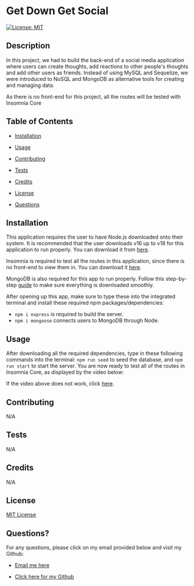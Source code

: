 # Get Down Get Social

  [![License: MIT](https://img.shields.io/badge/License-MIT-yellow.svg)](https://opensource.org/licenses/MIT)
  ## Description

  In this project, we had to build the back-end of a social media application where users can create thoughts, add reactions to other people's thoughts and add other users as friends. Instead of using MySQL and Sequelize, we were introduced to NoSQL and MongoDB as alternative tools for creating and managing data. 

  As there is no front-end for this project, all the routes will be tested with Insomnia Core

  ## Table of Contents

  - [Installation](#installation)

  - [Usage](#usage)

  - [Contributing](#contributing)

  - [Tests](#tests)

  - [Credits](#credits)

  - [License](#license)

  - [Questions](#questions)


  ## Installation

  This application requires the user to have Node.js downloaded onto their system. It is recommended that the user downloads v16 up to v18 for this application to run properly. You can download it from [here](https://nodejs.org/en/blog/release/v16.16.0).

  Insomnia is required to test all the routes in this application, since there is no front-end to view them in. You can download it [here](https://insomnia.rest/download).

  MongoDB is also required for this app to run properly. Follow this step-by-step [guide](https://coding-boot-camp.github.io/full-stack/mongodb/how-to-install-mongodb) to make sure everything is downloaded smoothly.

  After opening up this app, make sure to type these into the integrated terminal and install these required npm packages/dependencies: 
  - `npm i express` is required to build the server.
  - `npm i mongoose` connects users to MongoDB through Node.


  ## Usage

  After downloading all the required dependencies, type in these following commands into the terminal: `npm run seed` to seed the database, and `npm run start` to start the server. You are now ready to test all of the routes in Insomnia Core, as displayed by the video below:

  If the video above does not work, click [here](https://drive.google.com/file/d/1va0wEsvGMD2YCABHnHHwzRpvvDepaLsS/view?usp=sharing).


  ## Contributing

  N/A


  ## Tests

  N/A


  ## Credits

  N/A


  ## License

  [MIT License](https://opensource.org/licenses/MIT)


  ## Questions?

  For any questions, please click on my email provided below and visit my Github:

  - [Email me here](mailto:elvislau74@gmail.com)

  - [Click here for my Github](https://github.com/elvislau74/)
